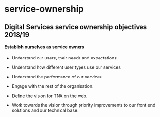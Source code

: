 # service-ownership
## Digital Services service ownership objectives 2018/19

#### Establish ourselves as service owners

-	Understand our users, their needs and expectations.

- Understand how different user types use our services.

-	Understand the performance of our services.

-	Engage with the rest of the organisation.

-	Define the vision for TNA on the web.

-	Work towards the vision through priority improvements to our front end solutions and our technical base.
